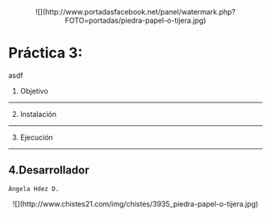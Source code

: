 <center>![](http://www.portadasfacebook.net/panel/watermark.php?FOTO=portadas/piedra-papel-o-tijera.jpg)</center>


Práctica 3:
=========== 

 asdf


1. Objetivo
-----------

	
  

2. Instalación
--------------


3. Ejecución
------------



4.Desarrollador
---------------

	Ángela Hdez D.

<center>![](http://www.chistes21.com/img/chistes/3935_piedra-papel-o-tijera.jpg)</center>
